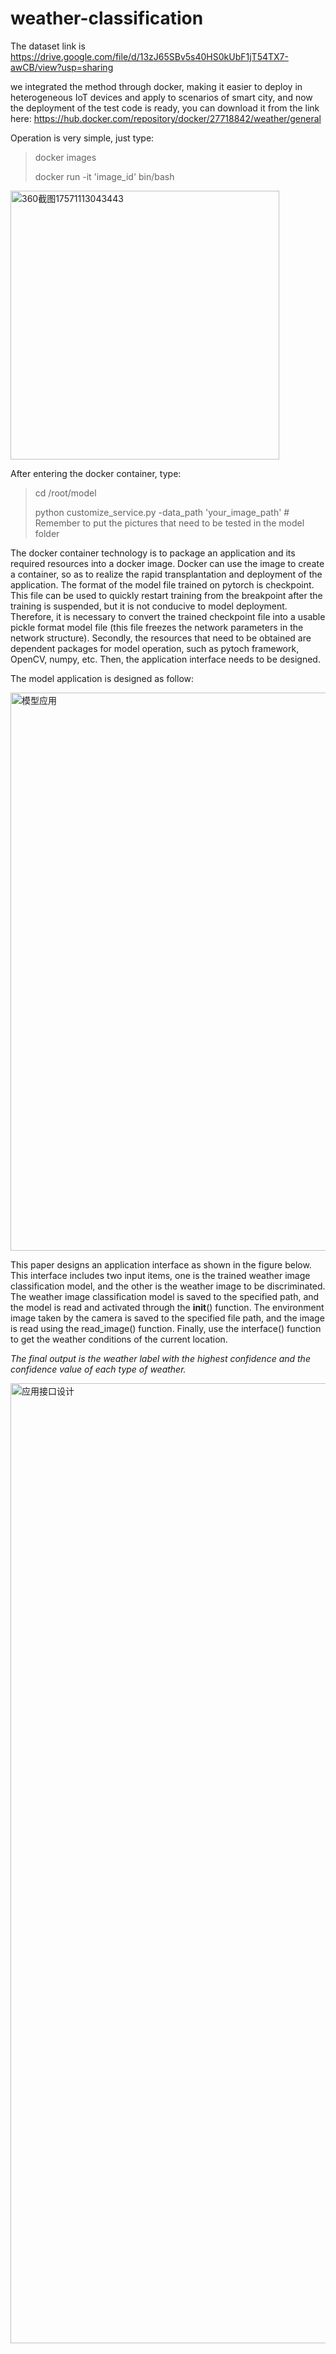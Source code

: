 # weather-classification

The dataset link is https://drive.google.com/file/d/13zJ65SBv5s40HS0kUbF1jT54TX7-awCB/view?usp=sharing

we integrated the method through docker, making it easier to deploy in heterogeneous IoT devices and apply to scenarios of smart city, and now the deployment of the test code is ready, you can download it from the link here: https://hub.docker.com/repository/docker/27718842/weather/general

Operation is very simple, just type:  
>docker images
>
>docker run -it 'image_id' bin/bash
<img width="430" alt="360截图17571113043443" src="https://user-images.githubusercontent.com/58459187/113405869-1b4cb700-93dd-11eb-8756-f3d29caf6260.png">

After entering the docker container, type:
>cd /root/model
>
>python customize_service.py -data_path 'your_image_path'
>\# Remember to put the pictures that need to be tested in the model folder 





The docker container technology is to package an application and its required resources into a docker image. Docker can use the image to create a container, so as to realize the rapid transplantation and deployment of the application. The format of the model file trained on pytorch is checkpoint. This file can be used to quickly restart training from the breakpoint after the training is suspended, but it is not conducive to model deployment. Therefore, it is necessary to convert the trained checkpoint file into a usable pickle format model file (this file freezes the network parameters in the network structure). Secondly, the resources that need to be obtained are dependent packages for model operation, such as pytoch framework, OpenCV, numpy, etc. Then, the application interface needs to be designed. 

The model application is designed as follow:

<img width="893" alt="模型应用" src="https://user-images.githubusercontent.com/58459187/113404600-02430680-93db-11eb-85ae-16ace32ebb0e.png">


This paper designs an application interface as shown in the figure below. This interface includes two input items, one is the trained weather image classification model, and the other is the weather image to be discriminated. The weather image classification model is saved to the specified path, and the model is read and activated through the __init__() function. The environment image taken by the camera is saved to the specified file path, and the image is read using the read_image() function. Finally, use the interface() function to get the weather conditions of the current location.

*The final output is the weather label with the highest confidence and the confidence value of each type of weather.*

<img width="1536" alt="应用接口设计" src="https://user-images.githubusercontent.com/58459187/113404608-04a56080-93db-11eb-9cad-fbfedf3283c1.png">
